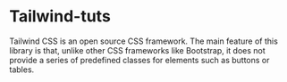 # Tailwind-tuts
Tailwind CSS is an open source CSS framework. The main feature of this library is that, unlike other CSS frameworks like Bootstrap, it does not provide a series of predefined classes for elements such as buttons or tables.
